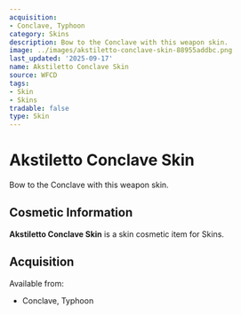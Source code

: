 ```yaml
---
acquisition:
- Conclave, Typhoon
category: Skins
description: Bow to the Conclave with this weapon skin.
image: ../images/akstiletto-conclave-skin-88955addbc.png
last_updated: '2025-09-17'
name: Akstiletto Conclave Skin
source: WFCD
tags:
- Skin
- Skins
tradable: false
type: Skin
---
```


# Akstiletto Conclave Skin

Bow to the Conclave with this weapon skin.

## Cosmetic Information

**Akstiletto Conclave Skin** is a skin cosmetic item for Skins.

## Acquisition

Available from:
- Conclave, Typhoon

